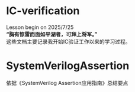 # IC-verification
Lesson begin on 2025/7/25  
**“胸有惊雷而面如平湖者，可拜上将军。”**  
这些文档主要记录我开始IC验证工作以来的学习过程。  
# SystemVerilogAssertion
依据《SystemVerilog Assertion应用指南》总结要点
